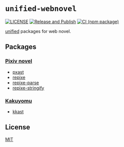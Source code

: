 # `unified-webnovel`

[![LICENSE][license-badge]][license]
[![Release and Publish](https://github.com/RShirohara/unified-webnovel/actions/workflows/release.yaml/badge.svg?branch=main)](https://github.com/RShirohara/unified-webnovel/actions/workflows/release.yaml)
[![CI (npm package)](https://github.com/RShirohara/unified-webnovel/actions/workflows/ci-package.yaml/badge.svg?branch=main)](https://github.com/RShirohara/unified-webnovel/actions/workflows/ci-package.yaml)

[unified][] packages for web novel.

## Packages

### [Pixiv novel][pixiv-novel]

- [pxast](./packages/pxast)
- [repixe](./packages/repixe)
- [repixe-parse](./packages/repixe-parse)
- [repixe-stringify](./packages/repixe-stringify)

### [Kakuyomu][kakuyomu]

- [kkast](./packages/kkast)

## License

[MIT][license]

<!-- Link Definitions -->

[kakuyomu]: https://kakuyomu.jp/
[license-badge]: https://img.shields.io/github/license/RShirohara/unified-webnovel
[license]: ./LICENSE
[pixiv-novel]: https://www.pixiv.net/novel/
[unified]: https://github.com/unifiedjs/unified/
